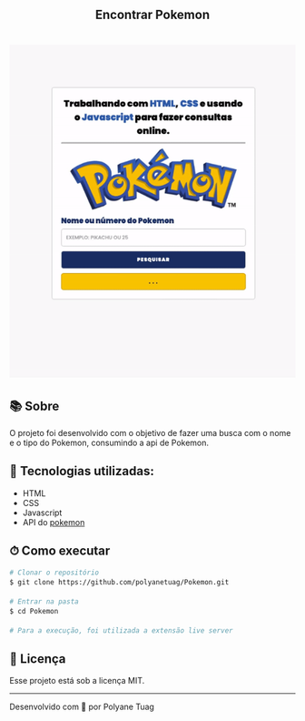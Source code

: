 <h2 align="center"> Encontrar Pokemon</h2>

<h1 align="center">
    <img width= '800' src="./assets/gifPokemon.gif"> 
</h1>

  <!-- <h1>
    <img width= '600' src="./assets/gifPokemon.gif" />
  </h1> -->

## 📚 Sobre

O projeto foi desenvolvido com o objetivo de fazer uma busca com o nome e o tipo do Pokemon, consumindo a api de Pokemon.

## 🚀 Tecnologias utilizadas:

- HTML
- CSS
- Javascript
- API do <a href='https://pokeapi.co'>pokemon</a>

## ⏱ Como executar

```bash
# Clonar o repositório
$ git clone https://github.com/polyanetuag/Pokemon.git

# Entrar na pasta
$ cd Pokemon

# Para a execução, foi utilizada a extensão live server

```

## 📝 Licença

Esse projeto está sob a licença MIT.

---

Desenvolvido com 💜 por Polyane Tuag
